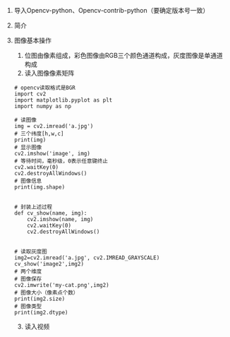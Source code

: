 1. 导入Opencv-python、Opencv-contrib-python（要确定版本号一致）
2. 简介

3. 图像基本操作
    1. 位图由像素组成，彩色图像由RGB三个颜色通道构成，灰度图像是单通道构成
    2. 读入图像像素矩阵
    ```
    # opencv读取格式是BGR
    import cv2
    import matplotlib.pyplot as plt
    import numpy as np

    # 读图像
    img = cv2.imread('a.jpg')
    # 三个纬度[h,w,c]
    print(img)
    # 显示图像
    cv2.imshow('image', img)
    # 等待时间，毫秒级，0表示任意键终止
    cv2.waitKey(0)
    cv2.destroyAllWindows()
    # 图像信息
    print(img.shape)


    # 封装上述过程
    def cv_show(name, img):
        cv2.imshow(name, img)
        cv2.waitKey(0)
        cv2.destroyAllWindows()


    # 读取灰度图
    img2=cv2.imread('a.jpg', cv2.IMREAD_GRAYSCALE)
    cv_show('image2',img2)
    # 两个维度
    # 图像保存
    cv2.imwrite('my-cat.png',img2)
    # 图像大小（像素点个数）
    print(img2.size)
    # 图像类型
    print(img2.dtype)
    ```
    3. 读入视频
    